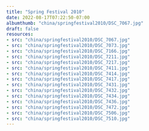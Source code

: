 ```yaml
---
title: "Spring Festival 2010"
date: 2022-08-17T07:22:50-07:00
albumthumb: "china/springfestival2010/DSC_7067.jpg"
draft: false
resources:
- src: "china/springfestival2010/DSC_7067.jpg"
- src: "china/springfestival2010/DSC_7073.jpg"
- src: "china/springfestival2010/DSC_7166.jpg"
- src: "china/springfestival2010/DSC_7211.jpg"
- src: "china/springfestival2010/DSC_7217.jpg"
- src: "china/springfestival2010/DSC_7411.jpg"
- src: "china/springfestival2010/DSC_7414.jpg"
- src: "china/springfestival2010/DSC_7417.jpg"
- src: "china/springfestival2010/DSC_7431.jpg"
- src: "china/springfestival2010/DSC_7432.jpg"
- src: "china/springfestival2010/DSC_7434.jpg"
- src: "china/springfestival2010/DSC_7436.jpg"
- src: "china/springfestival2010/DSC_7472.jpg"
- src: "china/springfestival2010/DSC_7506.jpg"
- src: "china/springfestival2010/DSC_7510.jpg"
---
```


